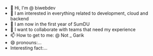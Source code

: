 - 👋 Hi, I'm @ biwebdev
- 👀 I am interested in everything related to development, cloud and backend
- 🌱 I am now in the first year of SumDU
- 💞 I want to collaborate with teams that need my experience
- 📫 How to get to me: @ Not _ Garik
- 😄 pronouns:...
- Interesting fact:...

<!---
biwebdev/biwebdev is a ✨ special ✨ repository because its `README.md` (this file) appears on your GitHub profile.
You can click the Preview link to take a look at your changes.
--->

